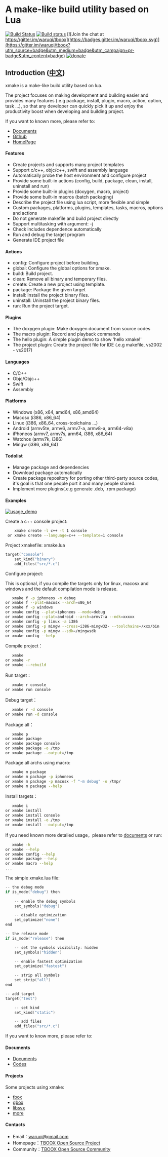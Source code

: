 # A make-like build utility based on Lua 

[![Build Status](https://api.travis-ci.org/tboox/xmake.svg)](https://travis-ci.org/tboox/xmake) [![Build status](https://ci.appveyor.com/api/projects/status/cop0jof7vs6as34r?svg=true)](https://ci.appveyor.com/project/tboox/xmake) [![Join the chat at https://gitter.im/waruqi/tboox](https://badges.gitter.im/waruqi/tboox.svg)](https://gitter.im/waruqi/tboox?utm_source=badge&utm_medium=badge&utm_campaign=pr-badge&utm_content=badge) [![donate](http://tboox.org/static/img/donate.svg)](http://xmake.io/pages/donation.html#donate)

## Introduction ([中文](/README_zh.md))

xmake is a make-like build utility based on lua. 

The project focuses on making development and building easier and provides many features (.e.g package, install, plugin, macro, action, option, task ...), 
so that any developer can quickly pick it up and enjoy the productivity boost when developing and building project.

If you want to known more, please refer to:

* [Documents](https://github.com/waruqi/xmake/wiki/%E7%9B%AE%E5%BD%95)
* [Github](https://github.com/waruqi/xmake)
* [HomePage](http://www.xmake.io)

#### Features

- Create projects and supports many project templates
- Support c/c++, objc/c++, swift and assembly language
- Automatically probe the host environment and configure project 
- Provide some built-in actions (config, build, package, clean, install, uninstall and run)
- Provide some built-in plugins (doxygen, macro, project) 
- Provide some built-in macros (batch packaging)
- Describe the project file using lua script, more flexible and simple
- Custom packages, platforms, plugins, templates, tasks, macros, options and actions
- Do not generate makefile and build project directly
- Support multitasking with argument: -j 
- Check includes dependence automatically
- Run and debug the target program
- Generate IDE project file

#### Actions

- config: Configure project before building. 
- global: Configure the global options for xmake.
- build: Build project.
- clean: Remove all binary and temporary files.
- create: Create a new project using template.
- package: Package the given target
- install: Install the project binary files.
- uninstall: Uninstall the project binary files.
- run: Run the project target.

#### Plugins

- The doxygen plugin: Make doxygen document from source codes
- The macro plugin: Record and playback commands 
- The hello plugin: A simple plugin demo to show 'hello xmake!'
- The project plugin: Create the project file for IDE (.e.g makefile, vs2002 - vs2017)

#### Languages

- C/C++
- Objc/Objc++
- Swift
- Assembly

#### Platforms

- Windows (x86, x64, amd64, x86_amd64)
- Macosx (i386, x86_64)
- Linux (i386, x86_64, cross-toolchains ...)
- Android (armv5te, armv6, armv7-a, armv8-a, arm64-v8a)
- iPhoneos (armv7, armv7s, arm64, i386, x86_64)
- Watchos (armv7k, i386)
- Mingw (i386, x86_64)

#### Todolist

- Manage package and dependencies
- Download package automatically
- Create package repository for porting other third-party source codes, it's goal is that one people port it and many people shared.
- Implement more plugins(.e.g generate .deb, .rpm package)

#### Examples

[![usage_demo](http://tboox.org/static/img/xmake/usage_demo.gif)](http://www.xmake.io)

Create a c++ console project:

```bash
    xmake create -l c++ -t 1 console
 or xmake create --language=c++ --template=1 console
```

Project xmakefile: xmake.lua

```lua
target("console")
    set_kind("binary")
    add_files("src/*.c") 
```

Configure project:

This is optional, if you compile the targets only for linux, macosx and windows and the default compilation mode is release.

```bash
   xmake f -p iphoneos -m debug
or xmake f --plat=macosx --arch=x86_64
or xmake f -p windows
or xmake config --plat=iphoneos --mode=debug
or xmake config --plat=android --arch=armv7-a --ndk=xxxxx
or xmake config -p linux -a i386
or xmake config -p mingw --cross=i386-mingw32- --toolchains=/xxx/bin
or xmake config -p mingw --sdk=/mingwsdk
or xmake config --help
```

Compile project：

```bash
   xmake
or xmake -r
or xmake --rebuild
```

Run target：

```bash
   xmake r console
or xmake run console
```

Debug target：

```bash
   xmake r -d console
or xmake run -d console
```

Package all：

```bash
   xmake p
or xmake package
or xmake package console
or xmake package -o /tmp
or xmake package --output=/tmp
```

Package all archs using macro:
   
```bash
   xmake m package 
or xmake m package -p iphoneos
or xmake m package -p macosx -f "-m debug" -o /tmp/
or xmake m package --help
```

Install targets：

```bash
   xmake i
or xmake install
or xmake install console
or xmake install -o /tmp
or xmake install --output=/tmp
```

If you need known more detailed usage，please refer to [documents](https://github.com/waruqi/xmake/wiki/documents)
or run:

```bash
   xmake -h
or xmake --help
or xmake config --help
or xmake package --help
or xmake macro --help
...
```

The simple xmake.lua file:

```c
-- the debug mode
if is_mode("debug") then
    
    -- enable the debug symbols
    set_symbols("debug")

    -- disable optimization
    set_optimize("none")
end

-- the release mode
if is_mode("release") then

    -- set the symbols visibility: hidden
    set_symbols("hidden")

    -- enable fastest optimization
    set_optimize("fastest")

    -- strip all symbols
    set_strip("all")
end

-- add target
target("test")

    -- set kind
    set_kind("static")

    -- add files
    add_files("src/*.c") 
```

If you want to know more, please refer to:

#### Documents

* [Documents](https://github.com/waruqi/xmake/wiki/documents)
* [Codes](https://github.com/waruqi/xmake)

#### Projects

Some projects using xmake:

* [tbox](https://github.com/waruqi/tbox)
* [gbox](https://github.com/waruqi/gbox)
* [libsvx](https://github.com/caikelun/libsvx)
* [more](https://github.com/waruqi/xmake/wiki/xmake-projects)

#### Contacts

* Email：[waruqi@gmail.com](mailto:waruqi@gmail.com)
* Homepage：[TBOOX Open Source Project](http://www.tboox.org/cn)
* Community：[TBOOX Open Source Community](http://www.tboox.org/forum)

